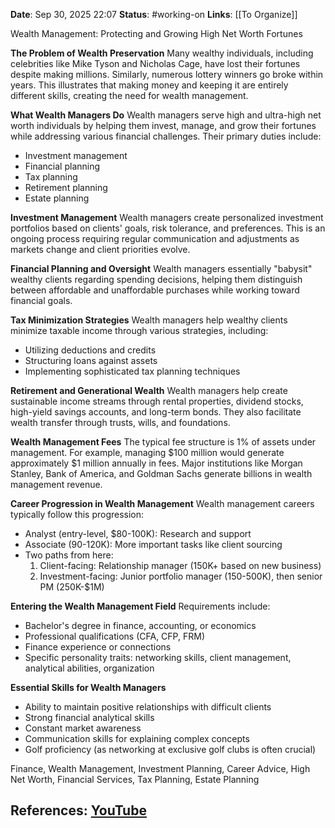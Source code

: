 **Date**: Sep 30, 2025 22:07
**Status**: #working-on
**Links**: [[To Organize]] 

Wealth Management: Protecting and Growing High Net Worth Fortunes

**The Problem of Wealth Preservation**
Many wealthy individuals, including celebrities like Mike Tyson and Nicholas Cage, have lost their fortunes despite making millions. Similarly, numerous lottery winners go broke within years. This illustrates that making money and keeping it are entirely different skills, creating the need for wealth management.

**What Wealth Managers Do**
Wealth managers serve high and ultra-high net worth individuals by helping them invest, manage, and grow their fortunes while addressing various financial challenges. Their primary duties include:
- Investment management
- Financial planning
- Tax planning
- Retirement planning
- Estate planning

**Investment Management**
Wealth managers create personalized investment portfolios based on clients' goals, risk tolerance, and preferences. This is an ongoing process requiring regular communication and adjustments as markets change and client priorities evolve.

**Financial Planning and Oversight**
Wealth managers essentially "babysit" wealthy clients regarding spending decisions, helping them distinguish between affordable and unaffordable purchases while working toward financial goals.

**Tax Minimization Strategies**
Wealth managers help wealthy clients minimize taxable income through various strategies, including:
- Utilizing deductions and credits
- Structuring loans against assets
- Implementing sophisticated tax planning techniques

**Retirement and Generational Wealth**
Wealth managers help create sustainable income streams through rental properties, dividend stocks, high-yield savings accounts, and long-term bonds. They also facilitate wealth transfer through trusts, wills, and foundations.

**Wealth Management Fees**
The typical fee structure is 1% of assets under management. For example, managing $100 million would generate approximately $1 million annually in fees. Major institutions like Morgan Stanley, Bank of America, and Goldman Sachs generate billions in wealth management revenue.

**Career Progression in Wealth Management**
Wealth management careers typically follow this progression:
- Analyst (entry-level, $80-100K): Research and support
- Associate (90-120K): More important tasks like client sourcing
- Two paths from here:
  1. Client-facing: Relationship manager (150K+ based on new business)
  2. Investment-facing: Junior portfolio manager (150-500K), then senior PM (250K-$1M)

**Entering the Wealth Management Field**
Requirements include:
- Bachelor's degree in finance, accounting, or economics
- Professional qualifications (CFA, CFP, FRM)
- Finance experience or connections
- Specific personality traits: networking skills, client management, analytical abilities, organization

**Essential Skills for Wealth Managers**
- Ability to maintain positive relationships with difficult clients
- Strong financial analytical skills
- Constant market awareness
- Communication skills for explaining complex concepts
- Golf proficiency (as networking at exclusive golf clubs is often crucial)

Finance, Wealth Management, Investment Planning, Career Advice, High Net Worth, Financial Services, Tax Planning, Estate Planning

## References: [YouTube](https://www.youtube.com/watch?v=ymwFntb1BzY)
